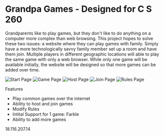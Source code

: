 # Grandpa Games - Designed for C S 260

Grandparents like to play games, but they don't like to do anything on a computer more complex than web browsing. This project hopes to solve these two issues: a website where they can play games with family. Simply have a more technologically savvy family member set up a room and have them join. Multiple players in different geographic locations will able to play the same game with only a web browser. While only one game will be available initially, the website will be designed so that more games can be added over time.

![Start Page](https://user-images.githubusercontent.com/35751007/215210299-f8a44c61-6d55-4dfb-bb90-b0ac26fe0f87.PNG)
![Game Page](https://user-images.githubusercontent.com/35751007/215210103-5f9cd2c3-8579-4a32-8475-94cd59d660f1.PNG)
![Host Page](https://user-images.githubusercontent.com/35751007/215210208-8d61ed0b-e443-4cd8-acf3-71257aba6cc9.PNG)
![Join Page](https://user-images.githubusercontent.com/35751007/215210236-c4b2b3f6-ba11-4746-b30e-a3176d24024e.PNG)
![Rules Page](https://user-images.githubusercontent.com/35751007/215210269-d0cb36d1-1d9c-476d-b340-0d90e4cc3f4f.PNG)

Features
- Play common games over the internet
- Ability to host and join games
- Modify Rules
- Intital Support for 1 game: Farkle
- Ability to add more games


18.116.207.14

